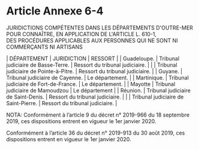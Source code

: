 # Article Annexe 6-4

JURIDICTIONS COMPÉTENTES DANS LES DÉPARTEMENTS D'OUTRE-MER POUR CONNAÎTRE, EN APPLICATION DE L'ARTICLE L. 610-1,\
DES PROCÉDURES APPLICABLES AUX PERSONNES QUI NE SONT NI COMMERÇANTS NI ARTISANS

| DÉPARTEMENT | JURIDICTION | RESSORT |
| Guadeloupe. | Tribunal judiciaire de Basse-Terre. | Ressort du tribunal judiciaire. |
| | Tribunal judiciaire de Pointe-à-Pitre. | Ressort du tribunal judiciaire. |
| Guyane. | Tribunal judiciaire de Cayenne. | Le département. |
| Martinique. | Tribunal judiciaire de Fort-de-France. | Le département. |
| Mayotte | Tribunal judiciaire de Mamoudzou | Le département |
| Réunion. | Tribunal judiciaire de Saint-Denis. | Ressort du tribunal judiciaire. |
| | Tribunal judiciaire de Saint-Pierre. | Ressort du tribunal judiciaire. |

NOTA:
Conformément à l’article 9 du décret n° 2019-966 du 18 septembre 2019, ces dispositions entrent en vigueur le 1er janvier 2020.

Conformément à l’article 36 du décret n° 2019-913 du 30 août 2019, ces dispositions entrent en vigueur le 1er janvier 2020.
